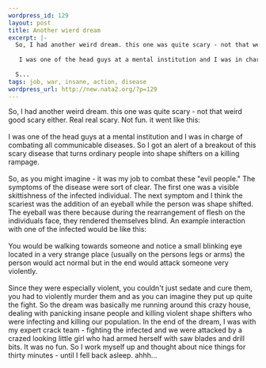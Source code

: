 ```yaml
--- 
wordpress_id: 129
layout: post
title: Another wierd dream
excerpt: |-
  So, I had another weird dream. this one was quite scary - not that weird good scary either. Real real scary. Not fun. it went like this:
  
   I was one of the head guys at a mental institution and I was in charge of combating all communicable diseases. So I got an alert of a breakout of this scary disease that turns ordinary people into shape shifters on a killing rampage.
  
  S...
tags: job, war, insane, action, disease
wordpress_url: http://new.nata2.org/?p=129
---
```

So, I had another weird dream. this one was quite scary - not that weird good scary either. Real real scary. Not fun. it went like this:
<br/><br/>
 I was one of the head guys at a mental institution and I was in charge of combating all communicable diseases. So I got an alert of a breakout of this scary disease that turns ordinary people into shape shifters on a killing rampage.
<br/><br/>
So, as you might imagine - it was my job to combat these "evil people." The symptoms of the disease were sort of clear. The first one was a visible skittishness of the infected individual. The next symptom and I think the scariest was the addition of an eyeball while the person was shape shifted. The eyeball was there because during the rearrangement of flesh on the individuals face, they rendered themselves blind. An example interaction with one of the infected would be like this:
<br/><br/>
You would be walking towards someone and notice a small blinking eye located in a very strange place (usually on the persons legs or arms) the person would act normal but in the end would attack someone very violently. 
<br/><br/>
Since they were especially violent, you couldn't just sedate and cure them, you had to violently murder them and as you can imagine they put up quite the fight. So the dream was basically me running around this crazy house, dealing with panicking insane people and killing violent shape shifters who were infecting and killing our population. In the end of the dream, I was with my expert crack team - fighting the infected and we were attacked by a crazed looking little girl who had armed herself with saw blades and drill bits. It was no fun. So I work myself up and thought about nice things for thirty minutes - until I fell back asleep. ahhh...
